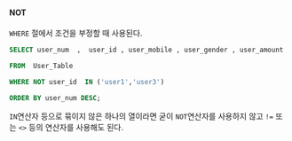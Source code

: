 #### NOT

`WHERE` 절에서 조건을 부정할 때 사용된다.

```SQL
SELECT user_num  ,  user_id , user_mobile , user_gender , user_amount  , user_addr  

FROM  User_Table

WHERE NOT user_id  IN ('user1','user3')

ORDER BY user_num DESC;
```

`IN`연산자 등으로 묶이지 않은 하나의 열이라면 굳이 `NOT`연산자를 사용하지 않고 `!=` 또는 `<>` 등의 연산자를 사용해도 된다.